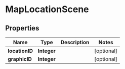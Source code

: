 
# MapLocationScene

## Properties
Name | Type | Description | Notes
------------ | ------------- | ------------- | -------------
**locationID** | **Integer** |  |  [optional]
**graphicID** | **Integer** |  |  [optional]




